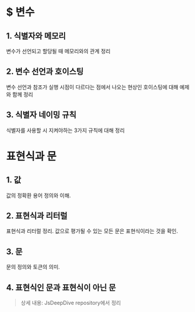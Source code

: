 # $ 변수

## 1. 식별자와 메모리

변수가 선언되고 할당될 때 메모리와의 관계 정리

## 2. 변수 선언과 호이스팅

변수 선언과 참조가 실행 시점이 다르다는 점에서 나오는 현상인 호이스팅에 대해 예제와 함께 정리

## 3. 식별자 네이밍 규칙

식별자를 사용할 시 지켜야하는 3가지 규칙에 대해 정리

# 표현식과 문

## 1. 값

값의 정확환 용어 정의와 이해.

## 2. 표현식과 리터럴

표현식과 리터럴 정리.
값으로 평가될 수 있는 모든 문은 표현식이라는 것을 확인.

## 3. 문

문의 정의와 토큰의 의미.

## 4. 표현식인 문과 표현식이 아닌 문

> 상세 내용: JsDeepDive repository에서 정리

